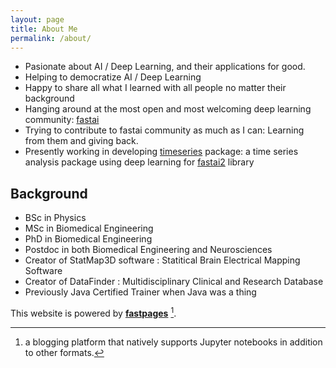 ```yaml
---
layout: page
title: About Me
permalink: /about/
---
```


- Pasionate about AI / Deep Learning, and their applications for good. 
- Helping to democratize AI / Deep Learning
- Happy to share all what I learned with all people no matter their background
- Hanging around at the most open and most welcoming deep learning community: [fastai](https://forums.fast.ai/)
- Trying to contribute to fastai community as much as I can: Learning from them and giving back.
- Presently working in developing [timeseries](https://github.com/ai-fast-track/timeseries/) package: a time series analysis package using deep learning for [fastai2](https://github.com/fastai/fastai2) library  

## Background
- BSc in Physics
- MSc in Biomedical Engineering
- PhD in Biomedical Engineering
- Postdoc in both Biomedical Engineering and Neurosciences
- Creator of StatMap3D software : Statitical Brain Electrical Mapping Software
- Creator of DataFinder : Multidisciplinary Clinical and Research Database
- Previously Java Certified Trainer when Java was a thing
 


This website is powered by **[fastpages](https://github.com/fastai/fastpages)** [^1].

[^1]:a blogging platform that natively supports Jupyter notebooks in addition to other formats.

